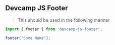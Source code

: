 ## Devcamp JS Footer

> This should be used in the following manner

```javascript
import { footer } from 'devcamp-js-footer';

footer('Some Name');
```
